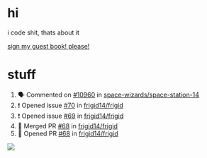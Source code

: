 # hi
i code shit, thats about it

[sign my guest book! please!](https://github.com/Just-a-Unity-Dev/Just-a-Unity-Dev/issues/new?&body=Sign%20my%20guest%20book%20by%20placing%20your%20name%20in%20the%20title,%20how%27d%20you%20get%20to%20this%20page%20and%20why?%20Don%27t%20forget%20you%20have%20an%20entire%20notebook%20in%20your%20hands!)


# stuff
<!--START_SECTION:activity-->
1. 🗣 Commented on [#10960](https://github.com/space-wizards/space-station-14/issues/10960) in [space-wizards/space-station-14](https://github.com/space-wizards/space-station-14)
2. ❗️ Opened issue [#70](https://github.com/frigid14/frigid/issues/70) in [frigid14/frigid](https://github.com/frigid14/frigid)
3. ❗️ Opened issue [#69](https://github.com/frigid14/frigid/issues/69) in [frigid14/frigid](https://github.com/frigid14/frigid)
4. 🎉 Merged PR [#68](https://github.com/frigid14/frigid/pull/68) in [frigid14/frigid](https://github.com/frigid14/frigid)
5. 💪 Opened PR [#68](https://github.com/frigid14/frigid/pull/68) in [frigid14/frigid](https://github.com/frigid14/frigid)
<!--END_SECTION:activity-->

![](https://github-profile-summary-cards.vercel.app/api/cards/profile-details?username=Just-a-Unity-Dev&theme=solarized_dark)
